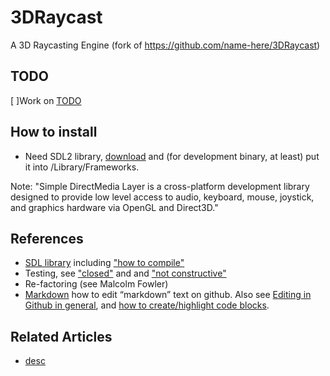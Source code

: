 # 3DRaycast
A 3D Raycasting Engine (fork of https://github.com/name-here/3DRaycast)

## TODO
[ ]Work on [TODO](TODO.md)


## How to install
* Need SDL2 library, [download](https://www.libsdl.org/download-2.0.php) and (for development binary, at least) put it into /Library/Frameworks.

Note: "Simple DirectMedia Layer is a cross-platform development library designed to provide low level access to audio, keyboard, mouse, joystick, and graphics hardware via OpenGL and Direct3D."


## References
* [SDL library](https://wiki.libsdl.org/) including ["how to compile"](https://wiki.libsdl.org/Installation) 
* Testing, see ["closed"](https://stackoverflow.com/questions/91384/unit-testing-for-c-code-tools-and-methodology) and and ["not constructive"](https://stackoverflow.com/questions/242926/comparison-of-c-unit-test-frameworks)
* Re-factoring (see Malcolm Fowler)
* [Markdown](https://daringfireball.net/projects/markdown/) how to edit “markdown” text on github. 
Also see [Editing in Github in general](https://help.github.com/articles/about-writing-and-formatting-on-github/), 
and [how to create/highlight code blocks](https://help.github.com/articles/creating-and-highlighting-code-blocks/).


## Related Articles
* [desc](uri)
